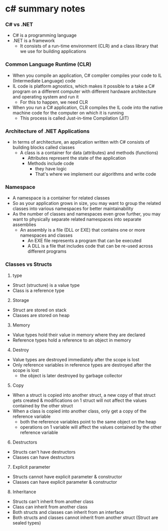 # c# summary notes
### C# vs .NET
* C# is a programming language
* .NET is a framework
  * It consists of a run-time environment (CLR) and a class library that we use for building applications
### Common Language Runtime (CLR)
* When you compile an application, C# compiler compiles your code to IL (Intermediate Language) code
* IL code is platform agnostics, which makes it possible to a take a C# program on a different computer with different hardware architecture and operating system and run it
  * For this to happen, we need CLR
* When you run a C# application, CLR compiles the IL code into the native machine code for the computer on which it is running
  * This process is called Just-in-time Compilation (JIT)
### Architecture of .NET Applications
* In terms of architecture, an application written with C# consists of building blocks called classes
  * A class is a container for data (attributes) and methods (functions)
    * Attributes represent the state of the application
    * Methods include code
      * they have logic
      * That's where we implement our algorithms and write code
### Namespace
* A namespace is a container for related classes
* So as your application grows in size, you may want to group the related classes into various namespaces for better maintainability
* As the number of classes and namespaces even grow further, you may want to physically separate related namespaces into separate assemblies
  * An assembly is a file (DLL or EXE) that contains one or more namespaces and classes
    * An EXE file represents a program that can be executed
    * A DLL is a file that includes code that can be re-used across different programs
### Classes vs Structs
1. type
  * Struct (structure) is a value type
  * Class is a reference type
2. Storage
  * Struct are stored on stack
  * Classes are stored on heap
3. Memory
  * Value types hold their value in memory where they are declared
  * Reference types hold a reference to an object in memory
4. Destroy
  * Value types are destroyed immediately after the scope is lost
  * Only reference variables in reference types are destroyed after the scope is lost
    * the object is later destroyed by garbage collector
5. Copy
  * When a struct is copied into another struct, a new copy of that struct gets created & modifications on 1 struct will not affect the values contained by the other struct
  * When a class is copied into another class, only get a copy of the reference variable
    * both the reference variables point to the same object on the heap
    * operations on 1 variable will affect the values contained by the other reference variable
6. Destructors
  * Structs can't have destructors
  * Classes can have destructors
7. Explicit parameter
  * Structs cannot have explicit parameter & constructor
  * Classes can have explicit parameter & constructor
8. Inheritance
  * Structs can't inherit from another class
  * Class can inherit from another class
  * Both structs and classes can inherit from an interface
  * Both structs and classes cannot inherit from another struct (Struct are sealed types)
